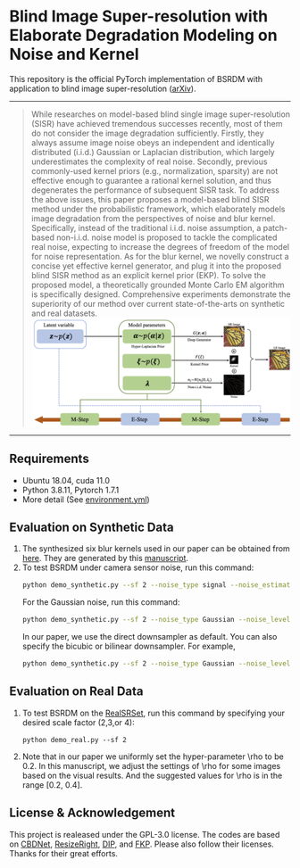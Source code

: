 # Blind Image Super-resolution with Elaborate Degradation Modeling on Noise and Kernel
This repository is the official PyTorch implementation of BSRDM with application to blind image super-resolution ([arXiv](https://arxiv.org/abs/2107.00986)).

---
>While researches on model-based blind single image super-resolution (SISR) have achieved tremendous successes recently, most of them do not consider the image degradation sufficiently. Firstly, they always assume image noise obeys an independent and identically distributed (i.i.d.) Gaussian or Laplacian distribution, which largely underestimates the complexity of real noise. Secondly, previous commonly-used kernel priors (e.g., normalization, sparsity) are not effective enough to guarantee a rational kernel solution, and thus degenerates the performance of subsequent SISR task. To address the above issues, this paper proposes a model-based blind SISR method under the probabilistic framework, which elaborately models image degradation from the perspectives of noise and blur kernel. Specifically, instead of the traditional i.i.d. noise assumption, a patch-based non-i.i.d. noise model is proposed to tackle the complicated real noise, expecting to increase the degrees of freedom of the model for noise representation. As for the blur kernel, we novelly construct a concise yet effective kernel generator, and plug it into the proposed blind SISR method as an explicit kernel prior (EKP). To solve the proposed model, a theoretically grounded Monte Carlo EM algorithm is specifically designed. Comprehensive experiments demonstrate the superiority of our method over current state-of-the-arts on synthetic and real datasets.
><img src="./figures/framework.jpg" align="middle" width="800">

---
## Requirements
* Ubuntu 18.04, cuda 11.0
* Python 3.8.11, Pytorch 1.7.1
* More detail (See [environment.yml](environment.yml))

## Evaluation on Synthetic Data
1. The synthesized six blur kernels used in our paper can be obtained from [here](./testsets/kernels_synthetic). They are generated by this [manuscript](./testsets/gen_kernel_uniform.py).
2. To test BSRDM under camera sensor noise, run this command:
    ```bash
    python demo_synthetic.py --sf 2 --noise_type signal --noise_estimator niid 
    ```
    For the Gaussian noise, run this command:
    ```bash
    python demo_synthetic.py --sf 2 --noise_type Gaussian --noise_level 2.55 --noise_estimator iid 
    ```
    In our paper, we use the direct downsampler as default. You can also specify the bicubic or bilinear downsampler. For example,
    ```bash
    python demo_synthetic.py --sf 2 --noise_type Gaussian --noise_level 2.55 --noise_estimator iid --downsampler Bicubic
    ```

## Evaluation on Real Data
1. To test BSRDM on the [RealSRSet](https://github.com/cszn/BSRGAN/tree/main/testsets/RealSRSet), run this command by specifying your desired scale factor (2,3,or 4):
    ```
    python demo_real.py --sf 2
    ```
2. Note that in our paper we uniformly set the hyper-parameter \rho to be 0.2. In this manuscript, we adjust the settings of \rho for some images based on the visual results. And the suggested values for \rho is in the range [0.2, 0.4].

## License & Acknowledgement
This project is realeased under the GPL-3.0 license. The codes are based on [CBDNet](https://github.com/GuoShi28/CBDNet), [ResizeRight](https://github.com/assafshocher/ResizeRight), [DIP](https://github.com/DmitryUlyanov/deep-image-prior), and [FKP](https://github.com/JingyunLiang/FKP). Please also follow their licenses. Thanks for their great efforts.
